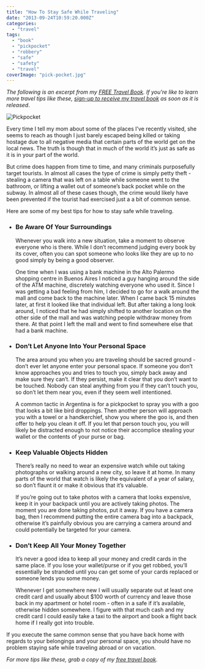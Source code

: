 ```yaml
---
title: "How To Stay Safe While Traveling"
date: "2013-09-24T10:59:20.000Z"
categories: 
  - "travel"
tags: 
  - "book"
  - "pickpocket"
  - "robbery"
  - "safe"
  - "safety"
  - "travel"
coverImage: "pick-pocket.jpg"
---
```


_The following is an excerpt from my [FREE Travel Book](/free-travel-book/). If you're like to learn more travel tips like these, [sign-up to receive my travel book](/free-travel-book/) as soon as it is released_.

![Pickpocket](images/pick-pocket-300x199.jpg)

Every time I tell my mom about some of the places I’ve recently visited, she seems to reach as though I just barely escaped being killed or taking hostage due to all negative media that certain parts of the world get on the local news. The truth is though that in much of the world it’s just as safe as it is in your part of the world.

But crime does happen from time to time, and many criminals purposefully target tourists. In almost all cases the type of crime is simply petty theft - stealing a camera that was left on a table while someone went to the bathroom, or lifting a wallet out of someone’s back pocket while on the subway. In almost all of these cases though, the crime would likely have been prevented if the tourist had exercised just a a bit of common sense.

Here are some of my best tips for how to stay safe while traveling.

- ### Be Aware Of Your Surroundings
    
    Whenever you walk into a new situation, take a moment to observe everyone who is there. While I don’t recommend judging every book by its cover, often you can spot someone who looks like they are up to no good simply by being a good observer.
    
    One time when I was using a bank machine in the Alto Palermo shopping centre in Buenos Aires I noticed a guy hanging around the side of the ATM machine, discretely watching everyone who used it. Since I was getting a bad feeling from him, I decided to go for a walk around the mall and come back to the machine later. When I came back 15 minutes later, at first it looked like that individual left. But after taking a long look around, I noticed that he had simply shifted to another location on the other side of the mall and was watching people withdraw money from there. At that point I left the mall and went to find somewhere else that had a bank machine.
- ### Don’t Let Anyone Into Your Personal Space
    
    The area around you when you are traveling should be sacred ground - don’t ever let anyone enter your personal space. If someone you don’t know approaches you and tries to touch you, simply back away and make sure they can’t. If they persist, make it clear that you don’t want to be touched. Nobody can steal anything from you if they can’t touch you, so don’t let them near you, even if they seem well intentioned.
    
    A common tactic in Argentina is for a pickpocket to spray you with a goo that looks a bit like bird droppings. Then another person will approach you with a towel or a handkerchief, show you where the goo is, and then offer to help you clean it off. If you let that person touch you, you will likely be distracted enough to not notice their accomplice stealing your wallet or the contents of your purse or bag.
- ### Keep Valuable Objects Hidden
    
    There’s really no need to wear an expensive watch while out taking photographs or walking around a new city, so leave it at home. In many parts of the world that watch is likely the equivalent of a year of salary, so don’t flaunt it or make it obvious that it’s valuable.
    
    If you’re going out to take photos with a camera that looks expensive, keep it in your backpack until you are actively taking photos. The moment you are done taking photos, put it away. If you have a camera bag, then I recommend putting the entire camera bag into a backpack, otherwise it’s painfully obvious you are carrying a camera around and could potentially be targeted for your camera.
- ### Don’t Keep All Your Money Together
    
    It’s never a good idea to keep all your money and credit cards in the same place. If you lose your wallet/purse or if you get robbed, you’ll essentially be stranded until you can get some of your cards replaced or someone lends you some money.
    
    Whenever I get somewhere new I will usually separate out at least one credit card and usually about $100 worth of currency and leave those back in my apartment or hotel room - often in a safe if it’s available, otherwise hidden somewhere. I figure with that much cash and my credit card I could easily take a taxi to the airport and book a flight back home if I really got into trouble.

If you execute the same common sense that you have back home with regards to your belongings and your personal space, you should have no problem staying safe while traveling abroad or on vacation.

_For more tips like these, grab a copy of my [free travel book](/free-travel-book/)._
